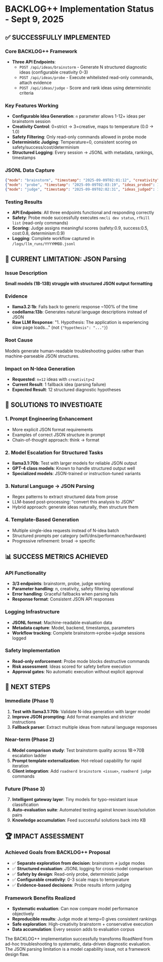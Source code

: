 # BACKLOG++ Implementation Status - Sept 9, 2025

## ✅ SUCCESSFULLY IMPLEMENTED

### Core BACKLOG++ Framework
- **Three API Endpoints**:
  - `POST /api/ideas/brainstorm` - Generate N structured diagnostic ideas (configurable creativity 0-3)
  - `POST /api/ideas/probe` - Execute whitelisted read-only commands, attach evidence  
  - `POST /api/ideas/judge` - Score and rank ideas using deterministic criteria

### Key Features Working
- **Configurable Idea Generation**: `n` parameter allows 1-12+ ideas per brainstorm session
- **Creativity Control**: 0=strict → 3=creative, maps to temperature (0.0 → 1.0)
- **Safety Filtering**: Only read-only commands allowed in probe mode
- **Deterministic Judging**: Temperature=0, consistent scoring on safety/success/cost/determinism
- **Structured Logging**: Every session → JSONL with metadata, rankings, timestamps

### JSONL Data Capture
```json
{"mode": "brainstorm", "timestamp": "2025-09-09T02:01:12", "creativity": 2, "ideas_generated": 1, "server": {"backend": "ollama", "model": "llama3.2:1b"}}
{"mode": "probe", "timestamp": "2025-09-09T02:03:19", "ideas_probed": 1, "checks_run": true}
{"mode": "judge", "timestamp": "2025-09-09T02:02:31", "ideas_judged": 1, "top_score": 0.72, "ranking": ["5ae05fc1"]}
```

### Testing Results
- **API Endpoints**: All three endpoints functional and responding correctly
- **Safety**: Probe mode successfully executes `nmcli dev status`, `rfkill list` (read-only commands)
- **Scoring**: Judge assigns meaningful scores (safety:0.9, success:0.5, cost:0.8, determinism:0.9)
- **Logging**: Complete workflow captured in `/logs/llm_runs/YYYYMMDD.jsonl`

## 🔄 CURRENT LIMITATION: JSON Parsing

### Issue Description
**Small models (1B-13B) struggle with structured JSON output formatting**

### Evidence
- **llama3.2:1b**: Falls back to generic response ~100% of the time
- **codellama:13b**: Generates natural language descriptions instead of JSON
- **Raw LLM Response**: "1. Hypothesis: The application is experiencing slow page loads..." (not `{"hypothesis": "..."}`)

### Root Cause
Models generate human-readable troubleshooting guides rather than machine-parseable JSON structures.

### Impact on N-Idea Generation
- **Requested**: `n=12` ideas with `creativity=2`
- **Current Result**: 1 fallback idea (parsing failure)
- **Expected Result**: 12 structured diagnostic hypotheses

## 🎯 SOLUTIONS TO INVESTIGATE

### 1. Prompt Engineering Enhancement
- More explicit JSON format requirements
- Examples of correct JSON structure in prompt
- Chain-of-thought approach: think → format

### 2. Model Escalation for Structured Tasks  
- **llama3.1:70b**: Test with larger models for reliable JSON output
- **GPT-4 class models**: Known to handle structured output well
- **Specialized models**: JSON-trained or instruction-tuned variants

### 3. Natural Language → JSON Parsing
- Regex patterns to extract structured data from prose
- LLM-based post-processing: "convert this analysis to JSON"
- Hybrid approach: generate ideas naturally, then structure them

### 4. Template-Based Generation
- Multiple single-idea requests instead of N-idea batch
- Structured prompts per category (wifi/dns/performance/hardware)
- Progressive refinement: broad → specific

## 📊 SUCCESS METRICS ACHIEVED

### API Functionality
- **3/3 endpoints**: brainstorm, probe, judge working
- **Parameter handling**: n, creativity, safety filtering operational  
- **Error handling**: Graceful fallbacks when parsing fails
- **Response format**: Consistent JSON API responses

### Logging Infrastructure
- **JSONL format**: Machine-readable evaluation data
- **Metadata capture**: Model, backend, timestamps, parameters
- **Workflow tracking**: Complete brainstorm→probe→judge sessions logged

### Safety Implementation
- **Read-only enforcement**: Probe mode blocks destructive commands
- **Risk assessment**: Ideas scored for safety before execution
- **Approval gates**: No automatic execution without explicit approval

## 🚀 NEXT STEPS

### Immediate (Phase 1)
1. **Test with llama3.1:70b**: Validate N-idea generation with larger model
2. **Improve JSON prompting**: Add format examples and stricter instructions  
3. **Fallback parser**: Extract multiple ideas from natural language responses

### Near-term (Phase 2)  
4. **Model comparison study**: Test brainstorm quality across 1B→70B escalation ladder
5. **Prompt template externalization**: Hot-reload capability for rapid iteration
6. **Client integration**: Add `roadnerd brainstorm <issue>`, `roadnerd judge` commands

### Future (Phase 3)
7. **Intelligent gateway layer**: Tiny models for typo-resistant issue classification
8. **Auto-evaluation suite**: Automated testing against known issue/solution pairs
9. **Knowledge accumulation**: Feed successful solutions back into KB

## 🏆 IMPACT ASSESSMENT

### Achieved Goals from BACKLOG++ Proposal
- ✅ **Separate exploration from decision**: brainstorm ≠ judge modes  
- ✅ **Structured evaluation**: JSONL logging for cross-model comparison
- ✅ **Safety by design**: Read-only probe, deterministic judge
- ✅ **Configurable creativity**: 0-3 scale maps to temperature
- ✅ **Evidence-based decisions**: Probe results inform judging

### Framework Benefits Realized
- **Systematic evaluation**: Can now compare model performance objectively
- **Reproducible results**: Judge mode at temp=0 gives consistent rankings  
- **Safe exploration**: High-creativity brainstorm + conservative execution
- **Data accumulation**: Every session adds to evaluation corpus

The BACKLOG++ implementation successfully transforms RoadNerd from ad-hoc troubleshooting to systematic, data-driven diagnostic evaluation. The JSON parsing limitation is a model capability issue, not a framework design flaw.